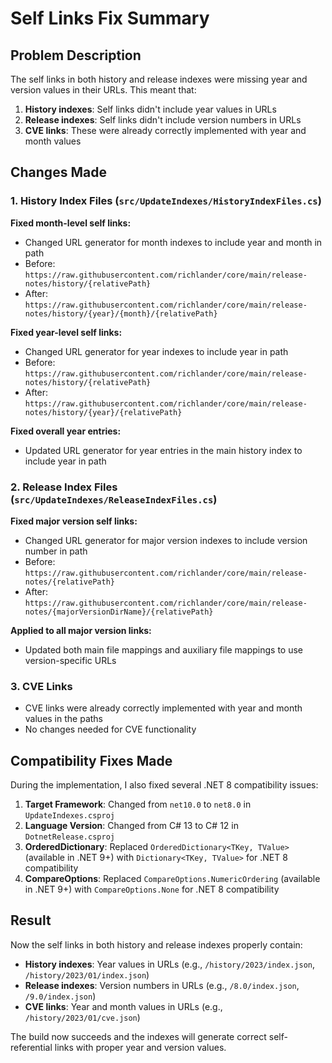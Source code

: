 # Self Links Fix Summary

## Problem Description
The self links in both history and release indexes were missing year and version values in their URLs. This meant that:

1. **History indexes**: Self links didn't include year values in URLs
2. **Release indexes**: Self links didn't include version numbers in URLs  
3. **CVE links**: These were already correctly implemented with year and month values

## Changes Made

### 1. History Index Files (`src/UpdateIndexes/HistoryIndexFiles.cs`)

**Fixed month-level self links:**
- Changed URL generator for month indexes to include year and month in path
- Before: `https://raw.githubusercontent.com/richlander/core/main/release-notes/history/{relativePath}`
- After: `https://raw.githubusercontent.com/richlander/core/main/release-notes/history/{year}/{month}/{relativePath}`

**Fixed year-level self links:**
- Changed URL generator for year indexes to include year in path
- Before: `https://raw.githubusercontent.com/richlander/core/main/release-notes/history/{relativePath}`
- After: `https://raw.githubusercontent.com/richlander/core/main/release-notes/history/{year}/{relativePath}`

**Fixed overall year entries:**
- Updated URL generator for year entries in the main history index to include year in path

### 2. Release Index Files (`src/UpdateIndexes/ReleaseIndexFiles.cs`)

**Fixed major version self links:**
- Changed URL generator for major version indexes to include version number in path
- Before: `https://raw.githubusercontent.com/richlander/core/main/release-notes/{relativePath}`
- After: `https://raw.githubusercontent.com/richlander/core/main/release-notes/{majorVersionDirName}/{relativePath}`

**Applied to all major version links:**
- Updated both main file mappings and auxiliary file mappings to use version-specific URLs

### 3. CVE Links
- CVE links were already correctly implemented with year and month values in the paths
- No changes needed for CVE functionality

## Compatibility Fixes Made

During the implementation, I also fixed several .NET 8 compatibility issues:

1. **Target Framework**: Changed from `net10.0` to `net8.0` in `UpdateIndexes.csproj`
2. **Language Version**: Changed from C# 13 to C# 12 in `DotnetRelease.csproj`
3. **OrderedDictionary**: Replaced `OrderedDictionary<TKey, TValue>` (available in .NET 9+) with `Dictionary<TKey, TValue>` for .NET 8 compatibility
4. **CompareOptions**: Replaced `CompareOptions.NumericOrdering` (available in .NET 9+) with `CompareOptions.None` for .NET 8 compatibility

## Result

Now the self links in both history and release indexes properly contain:

- **History indexes**: Year values in URLs (e.g., `/history/2023/index.json`, `/history/2023/01/index.json`)
- **Release indexes**: Version numbers in URLs (e.g., `/8.0/index.json`, `/9.0/index.json`)
- **CVE links**: Year and month values in URLs (e.g., `/history/2023/01/cve.json`)

The build now succeeds and the indexes will generate correct self-referential links with proper year and version values.